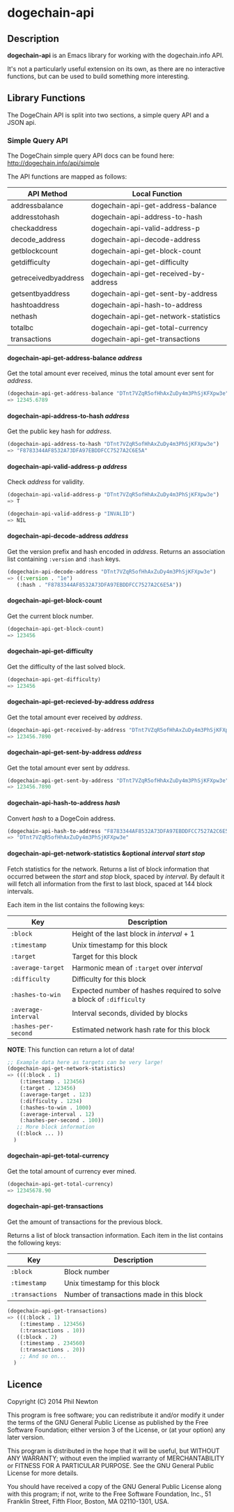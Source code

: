 # dogechain-api

## Description

**dogechain-api** is an Emacs library for working with the dogechain.info API.

It's not a particularly useful extension on its own, as there are no interactive
functions, but can be used to build something more interesting.

## Library Functions

The DogeChain API is split into two sections, a simple query API and a JSON
api.

### Simple Query API

The DogeChain simple query API docs can be found here:
http://dogechain.info/api/simple

The API functions are mapped as follows:

API Method           | Local Function
---------------------|--------------------------------------
addressbalance       | dogechain-api-get-address-balance
addresstohash        | dogechain-api-address-to-hash
checkaddress         | dogechain-api-valid-address-p
decode_address       | dogechain-api-decode-address
getblockcount        | dogechain-api-get-block-count
getdifficulty        | dogechain-api-get-difficulty
getreceivedbyaddress | dogechain-api-get-received-by-address
getsentbyaddress     | dogechain-api-get-sent-by-address
hashtoaddress        | dogechain-api-hash-to-address
nethash              | dogechain-api-get-network-statistics
totalbc              | dogechain-api-get-total-currency
transactions         | dogechain-api-get-transactions


#### dogechain-api-get-address-balance *address*

Get the total amount ever received, minus the total amount ever sent for
*address*.

```lisp
(dogechain-api-get-address-balance "DTnt7VZqR5ofHhAxZuDy4m3PhSjKFXpw3e")
=> 12345.6789
```

#### dogechain-api-address-to-hash *address*

Get the public key hash for *address*.

```lisp
(dogechain-api-address-to-hash "DTnt7VZqR5ofHhAxZuDy4m3PhSjKFXpw3e")
=> "F8783344AF8532A73DFA97EBDDFCC7527A2C6E5A"
```

#### dogechain-api-valid-address-p *address*

Check *address* for validity.

```lisp
(dogechain-api-valid-address-p "DTnt7VZqR5ofHhAxZuDy4m3PhSjKFXpw3e")
=> T

(dogechain-api-valid-address-p "INVALID")
=> NIL
```

#### dogechain-api-decode-address *address*

Get the version prefix and hash encoded in *address*. Returns an association
list containing `:version` and `:hash` keys.

```lisp
(dogechain-api-decode-address "DTnt7VZqR5ofHhAxZuDy4m3PhSjKFXpw3e")
=> ((:version . "1e")
   (:hash . "F8783344AF8532A73DFA97EBDDFCC7527A2C6E5A"))
```

#### dogechain-api-get-block-count

Get the current block number.

```lisp
(dogechain-api-get-block-count)
=> 123456
```

#### dogechain-api-get-difficulty

Get the difficulty of the last solved block.

```lisp
(dogechain-api-get-difficulty)
=> 123456
```

#### dogechain-api-get-recieved-by-address *address*

Get the total amount ever received by *address*.

```lisp
(dogechain-api-get-received-by-address "DTnt7VZqR5ofHhAxZuDy4m3PhSjKFXpw3e")
=> 123456.7890
```

#### dogechain-api-get-sent-by-address *address*

Get the total amount ever sent by *address*.

```lisp
(dogechain-api-get-sent-by-address "DTnt7VZqR5ofHhAxZuDy4m3PhSjKFXpw3e")
=> 123456.7890
```

#### dogechain-api-hash-to-address *hash*

Convert *hash* to a DogeCoin address.

```lisp
(dogechain-api-hash-to-address "F8783344AF8532A73DFA97EBDDFCC7527A2C6E5A")
=> "DTnt7VZqR5ofHhAxZuDy4m3PhSjKFXpw3e"
```

#### dogechain-api-get-network-statistics &optional *interval* *start* *stop*

Fetch statistics for the network. Returns a list of block information that
occurred between the *start* and *stop* block, spaced by *interval*. By default
it will fetch all information from the first to last block, spaced at 144 block
intervals.

Each item in the list contains the following keys:

| Key                | Description
|--------------------|-------------------------------------------
`:block`             | Height of the last block in *interval* + 1
`:timestamp`         | Unix timestamp for this block
`:target`            | Target for this block
`:average-target`    | Harmonic mean of `:target` over *interval*
`:difficulty`        | Difficulty for this block
`:hashes-to-win`     | Expected number of hashes required to solve a block of `:difficulty`
`:average-interval`  | Interval seconds, divided by blocks
`:hashes-per-second` | Estimated network hash rate for this block

**NOTE**: This function can return a lot of data!

```lisp
;; Example data here as targets can be very large!
(dogechain-api-get-network-statistics)
=> (((:block . 1)
    (:timestamp . 123456)
    (:target . 123456)
    (:average-target . 123)
    (:difficulty . 1234)
    (:hashes-to-win . 1000)
    (:average-interval . 12)
    (:hashes-per-second . 100))
   ;; More block information
   ((:block ... ))
  )
```


#### dogechain-api-get-total-currency

Get the total amount of currency ever mined.

```lisp
(dogechain-api-get-total-currency)
=> 12345678.90
```


#### dogechain-api-get-transactions

Get the amount of transactions for the previous block.

Returns a list of block transaction information. Each item in the list contains
the following keys:

| Key           | Description
|---------------|------------------------------------------
`:block`        | Block number
`:timestamp`    | Unix timestamp for this block
`:transactions` | Number of transactions made in this block

```lisp
(dogechain-api-get-transactions)
=> (((:block . 1)
    (:timestamp . 123456)
    (:transactions . 10))
   ((:block . 2)
    (:timestamp . 234560)
    (:transactions . 20))
    ;; And so on...
  )
```


## Licence

Copyright (C) 2014 Phil Newton

This program is free software; you can redistribute it and/or modify it under
the terms of the GNU General Public License as published by the Free Software
Foundation; either version 3 of the License, or (at your option) any later
version.

This program is distributed in the hope that it will be useful, but WITHOUT ANY
WARRANTY; without even the implied warranty of MERCHANTABILITY or FITNESS FOR A
PARTICULAR PURPOSE. See the GNU General Public License for more details.

You should have received a copy of the GNU General Public License along with
this program; if not, write to the Free Software Foundation, Inc., 51 Franklin
Street, Fifth Floor, Boston, MA 02110-1301, USA.
